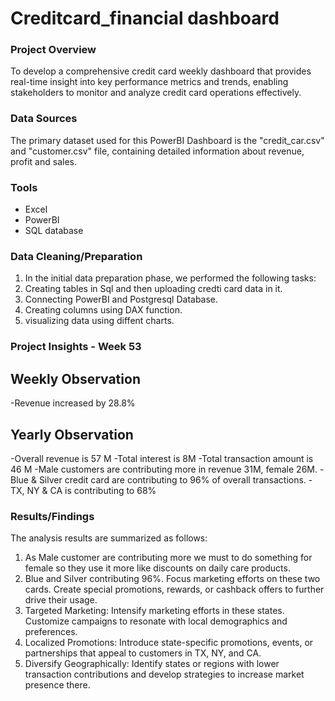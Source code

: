 # Creditcard_financial dashboard

### Project Overview
To develop a comprehensive credit card weekly dashboard that provides real-time insight into key performance metrics and trends, enabling stakeholders to monitor and analyze credit card operations effectively.

### Data Sources
The primary dataset used for this  PowerBI Dashboard is the "credit_car.csv"  and  "customer.csv" file, containing detailed information about revenue, profit and sales.

### Tools
- Excel
- PowerBI
- SQL database

 ### Data Cleaning/Preparation
1. In the initial data preparation phase, we performed the following tasks:
2. Creating tables in Sql and then uploading credti card data in it.
3. Connecting PowerBI and Postgresql Database.
4. Creating columns using DAX function.
5. visualizing data using diffent charts.

### Project Insights - Week 53

## Weekly Observation
-Revenue increased by 28.8%

## Yearly Observation
-Overall revenue is 57 M
-Total interest is 8M
-Total transaction amount is 46 M
-Male customers are contributing more in revenue 31M, female 26M.
-Blue & Silver credit card are contributing to 96% of overall transactions.
-TX, NY & CA is contributing to 68%


### Results/Findings
  The analysis results are summarized as follows:
  1. As Male customer are contributing more we must to do something for female so they use it more like discounts on daily care products.
  2. Blue and Silver contributing 96%. Focus marketing efforts on these two cards. Create special promotions, rewards, or cashback offers to further drive their usage.
  3. Targeted Marketing: Intensify marketing efforts in these states. Customize campaigns to resonate with local demographics and preferences.
  4. Localized Promotions: Introduce state-specific promotions, events, or partnerships that appeal to customers in TX, NY, and CA.
  5. Diversify Geographically: Identify states or regions with lower transaction contributions and develop strategies to increase market presence there.
 
